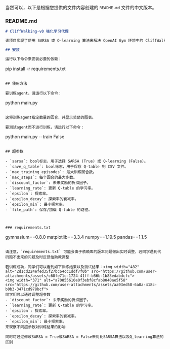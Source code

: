 当然可以，以下是根据您提供的文件内容创建的 `README.md` 文件的中文版本。

### README.md

```markdown
# CliffWalking-v0 强化学习代理

该项目实现了使用 SARSA 或 Q-learning 算法来解决 OpenAI Gym 环境中的 CliffWalking 问题的强化学习agent。

## 安装

运行以下命令来安装必要的依赖：

```
pip install -r requirements.txt
```

## 使用方法

要训练agent，请运行以下命令：

```
python main.py
```

这将训练agent指定数量的回合，并显示奖励的图表。

要测试agent而不进行训练，请运行以下命令：

```
python main.py --train False
```

## 超参数

- `sarsa`: bool标志，用于选择 SARSA (True) 或 Q-learning (False)。
- `save_q_table`: bool标志，用于保存 Q-table 到 CSV 文件。
- `max_training_episodes`: 最大训练回合数。
- `max_steps`: 每个回合的最大步数。
- `discount_factor`: 未来奖励的折扣因子。
- `learning_rate`: 更新 Q-table 的学习率。
- `epsilon`: 探索率。
- `epsilon_decay`: 探索率的衰减率。
- `epsilon_min`: 最小探索率。
- `file_path`: 保存/加载 Q-table 的路径。



### requirements.txt

```
gymnasium==0.8.0
matplotlib==3.3.4
numpy==1.19.5
pandas==1.1.5
```

请注意，`requirements.txt` 可能会由于依赖库的版本问题做出实时调整，若同学遇到代码跑不出来的问题及时反馈给助教调整

若训练成功，同学们可以看到如下训练结果以及测试结果：<img width="482" alt="2d1cd224efed35f27bc64cc1ddf7f0b" src="https://github.com/user-attachments/assets/c68fe71c-1724-41ff-b56b-1b83edabdcfc">
<img width="371" alt="a70855610e0f3ebf8cfab8040ae5f58" src="https://github.com/user-attachments/assets/aa93ed58-6a0a-418c-b0b3-3471cd978bcf">
同学们可以通过调整超参数
- `discount_factor`: 未来奖励的折扣因子。
- `learning_rate`: 更新 Q-table 的学习率。
- `epsilon`: 探索率。
- `epsilon_decay`: 探索率的衰减率。
- `epsilon_min`: 最小探索率。
来观察不同超参数对训练结果的影响

同时可通过修改SARSA = True或SARSA = False来对比SARSA算法以及Q_learning算法的区别


